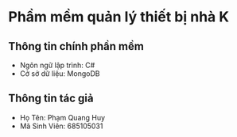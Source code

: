 # Phầm mềm quản lý thiết bị nhà K
## Thông tin chính phần mềm
 - Ngôn ngữ lập trình: C#
 - Cở sở dữ liệu: MongoDB

## Thông tin tác giả
 - Họ Tên: Phạm Quang Huy
 - Mã Sinh Viên: 685105031